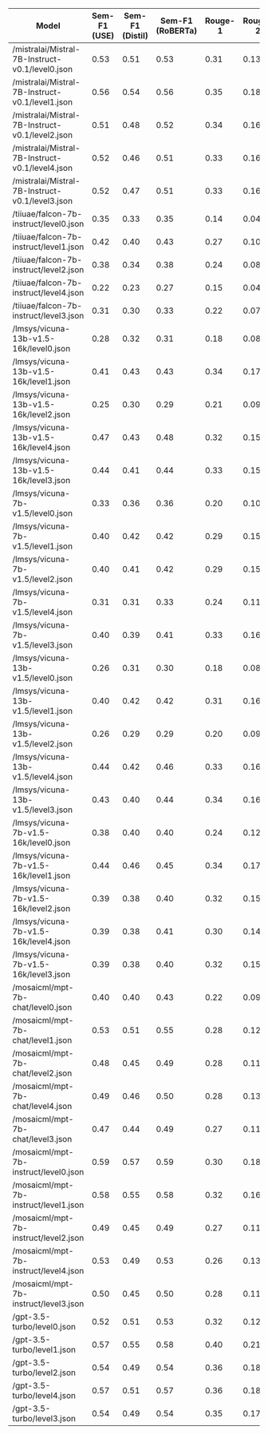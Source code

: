 | Model | Sem-F1 (USE) | Sem-F1 (Distil) | Sem-F1 (RoBERTa) | Rouge-1 | Rouge-2 | Rouge-L | Rouge-L Sum | BERTscore |
| - | - | - | - | - | - | - | - | - |
| /mistralai/Mistral-7B-Instruct-v0.1/level0.json | 0.53 | 0.51 | 0.53 | 0.31 | 0.13 | 0.20 | 0.21 | 0.87 |
| /mistralai/Mistral-7B-Instruct-v0.1/level1.json | 0.56 | 0.54 | 0.56 | 0.35 | 0.18 | 0.25 | 0.27 | 0.88 |
| /mistralai/Mistral-7B-Instruct-v0.1/level2.json | 0.51 | 0.48 | 0.52 | 0.34 | 0.16 | 0.23 | 0.24 | 0.87 |
| /mistralai/Mistral-7B-Instruct-v0.1/level4.json | 0.52 | 0.46 | 0.51 | 0.33 | 0.16 | 0.23 | 0.25 | 0.87 |
| /mistralai/Mistral-7B-Instruct-v0.1/level3.json | 0.52 | 0.47 | 0.51 | 0.33 | 0.16 | 0.23 | 0.26 | 0.87 |
| /tiiuae/falcon-7b-instruct/level0.json | 0.35 | 0.33 | 0.35 | 0.14 | 0.04 | 0.09 | 0.10 | 0.82 |
| /tiiuae/falcon-7b-instruct/level1.json | 0.42 | 0.40 | 0.43 | 0.27 | 0.10 | 0.18 | 0.19 | 0.86 |
| /tiiuae/falcon-7b-instruct/level2.json | 0.38 | 0.34 | 0.38 | 0.24 | 0.08 | 0.17 | 0.18 | 0.85 |
| /tiiuae/falcon-7b-instruct/level4.json | 0.22 | 0.23 | 0.27 | 0.15 | 0.04 | 0.11 | 0.11 | 0.82 |
| /tiiuae/falcon-7b-instruct/level3.json | 0.31 | 0.30 | 0.33 | 0.22 | 0.07 | 0.16 | 0.16 | 0.84 |
| /lmsys/vicuna-13b-v1.5-16k/level0.json | 0.28 | 0.32 | 0.31 | 0.18 | 0.08 | 0.13 | 0.14 | 0.79 |
| /lmsys/vicuna-13b-v1.5-16k/level1.json | 0.41 | 0.43 | 0.43 | 0.34 | 0.17 | 0.24 | 0.27 | 0.86 |
| /lmsys/vicuna-13b-v1.5-16k/level2.json | 0.25 | 0.30 | 0.29 | 0.21 | 0.09 | 0.16 | 0.18 | 0.79 |
| /lmsys/vicuna-13b-v1.5-16k/level4.json | 0.47 | 0.43 | 0.48 | 0.32 | 0.15 | 0.22 | 0.25 | 0.86 |
| /lmsys/vicuna-13b-v1.5-16k/level3.json | 0.44 | 0.41 | 0.44 | 0.33 | 0.15 | 0.23 | 0.26 | 0.86 |
| /lmsys/vicuna-7b-v1.5/level0.json | 0.33 | 0.36 | 0.36 | 0.20 | 0.10 | 0.15 | 0.16 | 0.81 |
| /lmsys/vicuna-7b-v1.5/level1.json | 0.40 | 0.42 | 0.42 | 0.29 | 0.15 | 0.20 | 0.23 | 0.85 |
| /lmsys/vicuna-7b-v1.5/level2.json | 0.40 | 0.41 | 0.42 | 0.29 | 0.15 | 0.21 | 0.24 | 0.85 |
| /lmsys/vicuna-7b-v1.5/level4.json | 0.31 | 0.31 | 0.33 | 0.24 | 0.11 | 0.18 | 0.19 | 0.85 |
| /lmsys/vicuna-7b-v1.5/level3.json | 0.40 | 0.39 | 0.41 | 0.33 | 0.16 | 0.24 | 0.26 | 0.87 |
| /lmsys/vicuna-13b-v1.5/level0.json | 0.26 | 0.31 | 0.30 | 0.18 | 0.08 | 0.13 | 0.15 | 0.79 |
| /lmsys/vicuna-13b-v1.5/level1.json | 0.40 | 0.42 | 0.42 | 0.31 | 0.16 | 0.22 | 0.25 | 0.85 |
| /lmsys/vicuna-13b-v1.5/level2.json | 0.26 | 0.29 | 0.29 | 0.20 | 0.09 | 0.15 | 0.16 | 0.79 |
| /lmsys/vicuna-13b-v1.5/level4.json | 0.44 | 0.42 | 0.46 | 0.33 | 0.16 | 0.23 | 0.26 | 0.85 |
| /lmsys/vicuna-13b-v1.5/level3.json | 0.43 | 0.40 | 0.44 | 0.34 | 0.16 | 0.24 | 0.27 | 0.86 |
| /lmsys/vicuna-7b-v1.5-16k/level0.json | 0.38 | 0.40 | 0.40 | 0.24 | 0.12 | 0.17 | 0.19 | 0.82 |
| /lmsys/vicuna-7b-v1.5-16k/level1.json | 0.44 | 0.46 | 0.45 | 0.34 | 0.17 | 0.23 | 0.27 | 0.87 |
| /lmsys/vicuna-7b-v1.5-16k/level2.json | 0.39 | 0.38 | 0.40 | 0.32 | 0.15 | 0.23 | 0.25 | 0.87 |
| /lmsys/vicuna-7b-v1.5-16k/level4.json | 0.39 | 0.38 | 0.41 | 0.30 | 0.14 | 0.22 | 0.24 | 0.86 |
| /lmsys/vicuna-7b-v1.5-16k/level3.json | 0.39 | 0.38 | 0.40 | 0.32 | 0.15 | 0.23 | 0.25 | 0.87 |
| /mosaicml/mpt-7b-chat/level0.json | 0.40 | 0.40 | 0.43 | 0.22 | 0.09 | 0.15 | 0.15 | 0.85 |
| /mosaicml/mpt-7b-chat/level1.json | 0.53 | 0.51 | 0.55 | 0.28 | 0.12 | 0.19 | 0.19 | 0.86 |
| /mosaicml/mpt-7b-chat/level2.json | 0.48 | 0.45 | 0.49 | 0.28 | 0.11 | 0.18 | 0.19 | 0.86 |
| /mosaicml/mpt-7b-chat/level4.json | 0.49 | 0.46 | 0.50 | 0.28 | 0.13 | 0.19 | 0.20 | 0.86 |
| /mosaicml/mpt-7b-chat/level3.json | 0.47 | 0.44 | 0.49 | 0.27 | 0.11 | 0.19 | 0.19 | 0.86 |
| /mosaicml/mpt-7b-instruct/level0.json | 0.59 | 0.57 | 0.59 | 0.30 | 0.18 | 0.22 | 0.23 | 0.87 |
| /mosaicml/mpt-7b-instruct/level1.json | 0.58 | 0.55 | 0.58 | 0.32 | 0.16 | 0.23 | 0.23 | 0.87 |
| /mosaicml/mpt-7b-instruct/level2.json | 0.49 | 0.45 | 0.49 | 0.27 | 0.11 | 0.18 | 0.19 | 0.86 |
| /mosaicml/mpt-7b-instruct/level4.json | 0.53 | 0.49 | 0.53 | 0.26 | 0.13 | 0.19 | 0.20 | 0.85 |
| /mosaicml/mpt-7b-instruct/level3.json | 0.50 | 0.45 | 0.50 | 0.28 | 0.11 | 0.19 | 0.20 | 0.86 |
| /gpt-3.5-turbo/level0.json | 0.52 | 0.51 | 0.53 | 0.32 | 0.12 | 0.20 | 0.20 | 0.87 |
| /gpt-3.5-turbo/level1.json | 0.57 | 0.55 | 0.58 | 0.40 | 0.21 | 0.28 | 0.31 | 0.88 |
| /gpt-3.5-turbo/level2.json | 0.54 | 0.49 | 0.54 | 0.36 | 0.18 | 0.26 | 0.27 | 0.88 |
| /gpt-3.5-turbo/level4.json | 0.57 | 0.51 | 0.57 | 0.36 | 0.18 | 0.26 | 0.28 | 0.86 |
| /gpt-3.5-turbo/level3.json | 0.54 | 0.49 | 0.54 | 0.35 | 0.17 | 0.26 | 0.28 | 0.87 |
